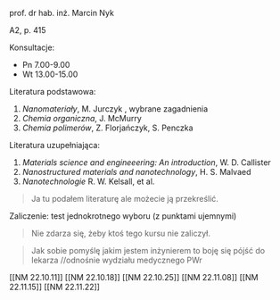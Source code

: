 prof. dr hab. inż. Marcin Nyk

A2, p. 415

Konsultacje:

* Pn 7.00-9.00
* Wt 13.00-15.00

Literatura podstawowa:

1. *Nanomateriały*, M. Jurczyk , wybrane zagadnienia
2. *Chemia organiczna*, J. McMurry
3. *Chemia polimerów*, Z. Florjańczyk, S. Penczka

Literatura uzupełniająca:

1. *Materials science and engineeering: An introduction*, W. D. Callister
2. *Nanostructured materials and nanotechnology*, H. S. Malvaed
3. *Nanotechnologie* R. W. Kelsall, et al.

> Ja tu podałem literaturę ale możecie ją przekreślić.

Zaliczenie: test jednokrotnego wyboru (z punktami ujemnymi)

> Nie zdarza się, żeby ktoś tego kursu nie zaliczył.

> Jak sobie pomyślę jakim jestem inżynierem to boję się pójść do lekarza //odnośnie wydziału medycznego PWr

[[NM 22.10.11]]
[[NM 22.10.18]]
[[NM 22.10.25]]
[[NM 22.11.08]]
[[NM 22.11.15]]
[[NM 22.11.22]]



